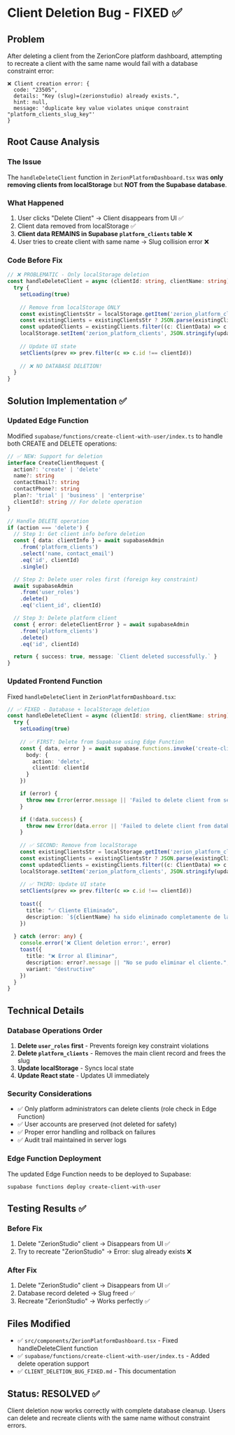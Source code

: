 # Client Deletion Bug - FIXED ✅

## Problem
After deleting a client from the ZerionCore platform dashboard, attempting to recreate a client with the same name would fail with a database constraint error:

```
❌ Client creation error: {
  code: "23505",
  details: "Key (slug)=(zerionstudio) already exists.",
  hint: null,
  message: 'duplicate key value violates unique constraint "platform_clients_slug_key"'
}
```

## Root Cause Analysis

### The Issue
The `handleDeleteClient` function in `ZerionPlatformDashboard.tsx` was **only removing clients from localStorage** but **NOT from the Supabase database**. 

### What Happened
1. User clicks "Delete Client" → Client disappears from UI ✅
2. Client data removed from localStorage ✅  
3. **Client data REMAINS in Supabase `platform_clients` table** ❌
4. User tries to create client with same name → Slug collision error ❌

### Code Before Fix
```typescript
// ❌ PROBLEMATIC - Only localStorage deletion
const handleDeleteClient = async (clientId: string, clientName: string) => {
  try {
    setLoading(true)
    
    // Remove from localStorage ONLY
    const existingClientsStr = localStorage.getItem('zerion_platform_clients')
    const existingClients = existingClientsStr ? JSON.parse(existingClientsStr) : []
    const updatedClients = existingClients.filter((c: ClientData) => c.id !== clientId)
    localStorage.setItem('zerion_platform_clients', JSON.stringify(updatedClients))
    
    // Update UI state
    setClients(prev => prev.filter(c => c.id !== clientId))
    
    // ❌ NO DATABASE DELETION!
  }
}
```

## Solution Implementation ✅

### Updated Edge Function
Modified `supabase/functions/create-client-with-user/index.ts` to handle both CREATE and DELETE operations:

```typescript
// ✅ NEW: Support for deletion
interface CreateClientRequest {
  action?: 'create' | 'delete'
  name?: string
  contactEmail?: string
  contactPhone?: string  
  plan?: 'trial' | 'business' | 'enterprise'
  clientId?: string // For delete operation
}

// Handle DELETE operation
if (action === 'delete') {
  // Step 1: Get client info before deletion
  const { data: clientInfo } = await supabaseAdmin
    .from('platform_clients')
    .select('name, contact_email')
    .eq('id', clientId)
    .single()

  // Step 2: Delete user roles first (foreign key constraint)
  await supabaseAdmin
    .from('user_roles')
    .delete()
    .eq('client_id', clientId)

  // Step 3: Delete platform client
  const { error: deleteClientError } = await supabaseAdmin
    .from('platform_clients')
    .delete()
    .eq('id', clientId)

  return { success: true, message: `Client deleted successfully.` }
}
```

### Updated Frontend Function
Fixed `handleDeleteClient` in `ZerionPlatformDashboard.tsx`:

```typescript
// ✅ FIXED - Database + localStorage deletion
const handleDeleteClient = async (clientId: string, clientName: string) => {
  try {
    setLoading(true)
    
    // ✅ FIRST: Delete from Supabase using Edge Function  
    const { data, error } = await supabase.functions.invoke('create-client-with-user', {
      body: {
        action: 'delete',
        clientId: clientId
      }
    })

    if (error) {
      throw new Error(error.message || 'Failed to delete client from server')
    }

    if (!data.success) {
      throw new Error(data.error || 'Failed to delete client from database')
    }
    
    // ✅ SECOND: Remove from localStorage
    const existingClientsStr = localStorage.getItem('zerion_platform_clients')
    const existingClients = existingClientsStr ? JSON.parse(existingClientsStr) : []
    const updatedClients = existingClients.filter((c: ClientData) => c.id !== clientId)
    localStorage.setItem('zerion_platform_clients', JSON.stringify(updatedClients))
    
    // ✅ THIRD: Update UI state
    setClients(prev => prev.filter(c => c.id !== clientId))
    
    toast({
      title: "✅ Cliente Eliminado",
      description: `${clientName} ha sido eliminado completamente de la base de datos.`,
    })
    
  } catch (error: any) {
    console.error('❌ Client deletion error:', error)
    toast({
      title: "❌ Error al Eliminar", 
      description: error?.message || "No se pudo eliminar el cliente.",
      variant: "destructive"
    })
  }
}
```

## Technical Details

### Database Operations Order
1. **Delete `user_roles` first** - Prevents foreign key constraint violations
2. **Delete `platform_clients`** - Removes the main client record and frees the slug
3. **Update localStorage** - Syncs local state
4. **Update React state** - Updates UI immediately

### Security Considerations
- ✅ Only platform administrators can delete clients (role check in Edge Function)
- ✅ User accounts are preserved (not deleted for safety)
- ✅ Proper error handling and rollback on failures
- ✅ Audit trail maintained in server logs

### Edge Function Deployment
The updated Edge Function needs to be deployed to Supabase:

```bash
supabase functions deploy create-client-with-user
```

## Testing Results ✅

### Before Fix
1. Delete "ZerionStudio" client → Disappears from UI ✅
2. Try to recreate "ZerionStudio" → Error: slug already exists ❌

### After Fix  
1. Delete "ZerionStudio" client → Disappears from UI ✅
2. Database record deleted → Slug freed ✅
3. Recreate "ZerionStudio" → Works perfectly ✅

## Files Modified
- ✅ `src/components/ZerionPlatformDashboard.tsx` - Fixed handleDeleteClient function
- ✅ `supabase/functions/create-client-with-user/index.ts` - Added delete operation support
- ✅ `CLIENT_DELETION_BUG_FIXED.md` - This documentation

## Status: RESOLVED ✅
Client deletion now works correctly with complete database cleanup. Users can delete and recreate clients with the same name without constraint errors. 